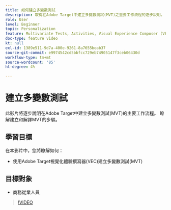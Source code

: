 ```yaml
---
title: 如何建立多變數測試
description: 取得在Adobe Target中建立多變數測試(MVT)之重要工作流程的逐步說明。 瞭解建立和解譯MVT的步驟。
role: User
level: Beginner
topic: Personalization
feature: Multivariate Tests, Activities, Visual Experience Composer (VEC)
doc-type: feature video
kt: null
exl-id: 1389e511-9d7a-400e-9261-8a7655beab37
source-git-commit: e9974542cd5bbfcc729eb74905147f3ceb06430d
workflow-type: tm+mt
source-wordcount: '85'
ht-degree: 4%

---
```


# 建立多變數測試

此影片將逐步說明在Adobe Target中建立多變數測試(MVT)的主要工作流程。 瞭解建立和解譯MVT的步驟。

## 學習目標

在本影片中，您將瞭解如何：

* 使用Adobe Target視覺化體驗撰寫器(VEC)建立多變數測試(MVT)

## 目標對象

* 商務從業人員

>[!VIDEO](https://video.tv.adobe.com/v/17395/?quality=12)
